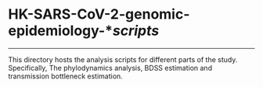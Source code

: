 # HK-SARS-CoV-2-genomic-epidemiology-**scripts*

--- 

This directory hosts the analysis scripts for different parts of the study. Specifically, The phylodynamics analysis, BDSS estimation and transmission bottleneck estimation. 